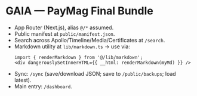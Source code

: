 # GAIA — PayMag Final Bundle

- App Router (Next.js), alias `@/*` assumed.
- Public manifest at `public/manifest.json`.
- Search across Apollo/Timeline/Media/Certificates at `/search`.
- Markdown utility at `lib/markdown.ts` → use via:
  ```tsx
  import { renderMarkdown } from '@/lib/markdown';
  <div dangerouslySetInnerHTML={{ __html: renderMarkdown(myMd) }} />
  ```
- Sync: `/sync` (save/download JSON; save to `/public/backups`; load latest).
- Main entry: `/dashboard`.

